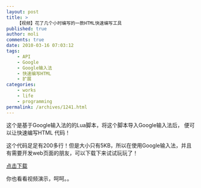 ```yaml
---
layout: post
title: >
    【视频】花了几个小时编写的一款HTML快速编写工具
published: true
author: moli
comments: true
date: 2010-03-16 07:03:12
tags:
    - API
    - Google
    - Google输入法
    - 快速编写HTML
    - 扩展
categories:
    - works
    - life
    - programming
permalink: /archives/1241.html
---
```

这个是基于Google输入法的的Lua脚本，将这个脚本导入Google输入法后， 便可以让快速编写HTML 代码！

这个代码足足有200多行！但是大小只有5KB，所以在使用Google输入法，并且有需要开发web页面的朋友，可以下载下来试试玩玩了！

[点击下载][1]

你也看看视频演示，呵呵。。
  





 [1]: http://molisoft.googlecode.com/files/MoliHtml.lua